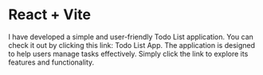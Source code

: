 # React + Vite

I have developed a simple and user-friendly Todo List application. You can check it out by clicking this link: Todo List App. The application is designed to help users manage tasks effectively. Simply click the link to explore its features and functionality.

